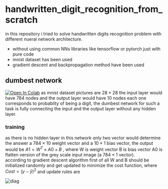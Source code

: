 # handwritten_digit_recognition_from_scratch
in this repository i tried to solve handwritten digits recognition problem with different nueral network architecture.

- without using common NNs libraries like tensorflow or pytorch just with pure code
- mnist dataset has been used
- gradient descent and backpropagation method have been used

## dumbest network
[![Open In Colab](https://colab.research.google.com/assets/colab-badge.svg)](https://colab.research.google.com/github/Mehrdadghassabi/Gracc/blob/master/Gracc.ipynb)
as mnist dataset pictures are $`28 \times 28`$ the input layer would have 784 nodes and the output layer would have 10 nodes each one corresponds to probablity of being a digit,
the dumbest network for such a task is fully connecting the input and the output layer without any hidden layer.<br />
### training
as there is no hidden layer in this network only two vector would determine the answer a $`784 \times 10`$ weight vector and a $`10 \times 1`$ bias vector,
the output would be $`A1 = W^T \times A0 + B`$ , 
where W is weight vector B is bias vector A0 is flatten version of the grey scale input image (a $`784 \times 1`$ vector). <br />
according to gradient descent algorithm first of all W and B should be initialized randomly and get updated to minimize the cost function,
where $`Cost = (y - \hat{y})^2`$ and update rules are


![diag](https://github.com/Mehrdadghassabi/handwritten_digit_recognition_from_scratch/assets/53050138/fb1743a7-9bf5-49c9-b61e-896486f696b2)
